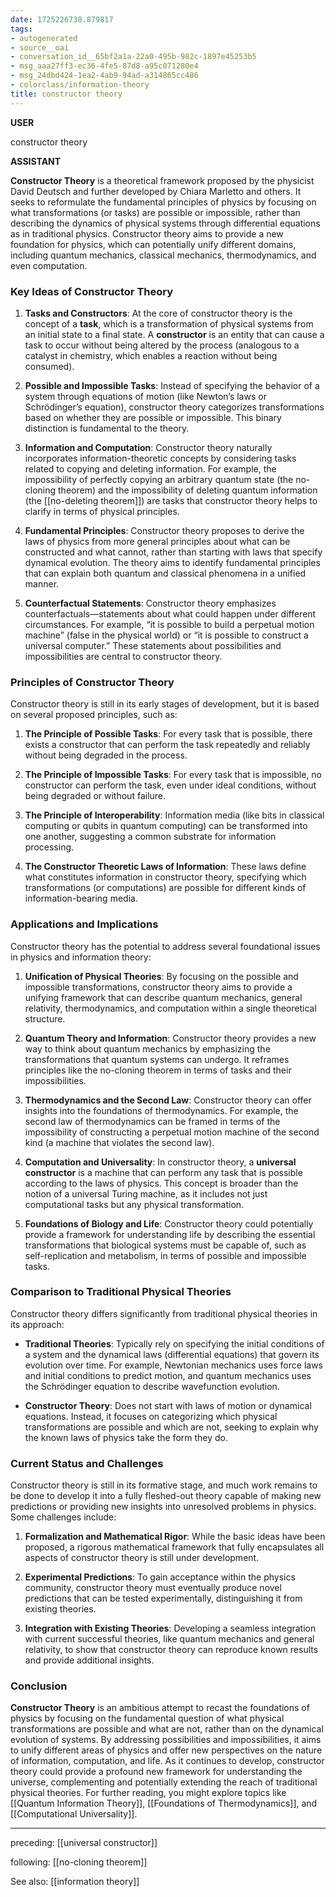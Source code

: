 ```yaml
---
date: 1725226738.879817
tags:
- autogenerated
- source__oai
- conversation_id__65bf2a1a-22a0-495b-982c-1897e45253b5
- msg_aaa27ff3-ec36-4fe5-87d8-a95c071280e4
- msg_24dbd424-1ea2-4ab9-94ad-a314865cc486
- colorclass/information-theory
title: constructor theory
---
```


**USER**

constructor theory


**ASSISTANT**

**Constructor Theory** is a theoretical framework proposed by the physicist David Deutsch and further developed by Chiara Marletto and others. It seeks to reformulate the fundamental principles of physics by focusing on what transformations (or tasks) are possible or impossible, rather than describing the dynamics of physical systems through differential equations as in traditional physics. Constructor theory aims to provide a new foundation for physics, which can potentially unify different domains, including quantum mechanics, classical mechanics, thermodynamics, and even computation.

### Key Ideas of Constructor Theory

1. **Tasks and Constructors**: At the core of constructor theory is the concept of a **task**, which is a transformation of physical systems from an initial state to a final state. A **constructor** is an entity that can cause a task to occur without being altered by the process (analogous to a catalyst in chemistry, which enables a reaction without being consumed).

2. **Possible and Impossible Tasks**: Instead of specifying the behavior of a system through equations of motion (like Newton’s laws or Schrödinger’s equation), constructor theory categorizes transformations based on whether they are possible or impossible. This binary distinction is fundamental to the theory.

3. **Information and Computation**: Constructor theory naturally incorporates information-theoretic concepts by considering tasks related to copying and deleting information. For example, the impossibility of perfectly copying an arbitrary quantum state (the no-cloning theorem) and the impossibility of deleting quantum information (the [[no-deleting theorem]]) are tasks that constructor theory helps to clarify in terms of physical principles.

4. **Fundamental Principles**: Constructor theory proposes to derive the laws of physics from more general principles about what can be constructed and what cannot, rather than starting with laws that specify dynamical evolution. The theory aims to identify fundamental principles that can explain both quantum and classical phenomena in a unified manner.

5. **Counterfactual Statements**: Constructor theory emphasizes counterfactuals—statements about what could happen under different circumstances. For example, “it is possible to build a perpetual motion machine” (false in the physical world) or “it is possible to construct a universal computer.” These statements about possibilities and impossibilities are central to constructor theory.

### Principles of Constructor Theory

Constructor theory is still in its early stages of development, but it is based on several proposed principles, such as:

1. **The Principle of Possible Tasks**: For every task that is possible, there exists a constructor that can perform the task repeatedly and reliably without being degraded in the process.

2. **The Principle of Impossible Tasks**: For every task that is impossible, no constructor can perform the task, even under ideal conditions, without being degraded or without failure.

3. **The Principle of Interoperability**: Information media (like bits in classical computing or qubits in quantum computing) can be transformed into one another, suggesting a common substrate for information processing.

4. **The Constructor Theoretic Laws of Information**: These laws define what constitutes information in constructor theory, specifying which transformations (or computations) are possible for different kinds of information-bearing media.

### Applications and Implications

Constructor theory has the potential to address several foundational issues in physics and information theory:

1. **Unification of Physical Theories**: By focusing on the possible and impossible transformations, constructor theory aims to provide a unifying framework that can describe quantum mechanics, general relativity, thermodynamics, and computation within a single theoretical structure.

2. **Quantum Theory and Information**: Constructor theory provides a new way to think about quantum mechanics by emphasizing the transformations that quantum systems can undergo. It reframes principles like the no-cloning theorem in terms of tasks and their impossibilities.

3. **Thermodynamics and the Second Law**: Constructor theory can offer insights into the foundations of thermodynamics. For example, the second law of thermodynamics can be framed in terms of the impossibility of constructing a perpetual motion machine of the second kind (a machine that violates the second law).

4. **Computation and Universality**: In constructor theory, a **universal constructor** is a machine that can perform any task that is possible according to the laws of physics. This concept is broader than the notion of a universal Turing machine, as it includes not just computational tasks but any physical transformation.

5. **Foundations of Biology and Life**: Constructor theory could potentially provide a framework for understanding life by describing the essential transformations that biological systems must be capable of, such as self-replication and metabolism, in terms of possible and impossible tasks.

### Comparison to Traditional Physical Theories

Constructor theory differs significantly from traditional physical theories in its approach:

- **Traditional Theories**: Typically rely on specifying the initial conditions of a system and the dynamical laws (differential equations) that govern its evolution over time. For example, Newtonian mechanics uses force laws and initial conditions to predict motion, and quantum mechanics uses the Schrödinger equation to describe wavefunction evolution.

- **Constructor Theory**: Does not start with laws of motion or dynamical equations. Instead, it focuses on categorizing which physical transformations are possible and which are not, seeking to explain why the known laws of physics take the form they do.

### Current Status and Challenges

Constructor theory is still in its formative stage, and much work remains to be done to develop it into a fully fleshed-out theory capable of making new predictions or providing new insights into unresolved problems in physics. Some challenges include:

1. **Formalization and Mathematical Rigor**: While the basic ideas have been proposed, a rigorous mathematical framework that fully encapsulates all aspects of constructor theory is still under development.

2. **Experimental Predictions**: To gain acceptance within the physics community, constructor theory must eventually produce novel predictions that can be tested experimentally, distinguishing it from existing theories.

3. **Integration with Existing Theories**: Developing a seamless integration with current successful theories, like quantum mechanics and general relativity, to show that constructor theory can reproduce known results and provide additional insights.

### Conclusion

**Constructor Theory** is an ambitious attempt to recast the foundations of physics by focusing on the fundamental question of what physical transformations are possible and what are not, rather than on the dynamical evolution of systems. By addressing possibilities and impossibilities, it aims to unify different areas of physics and offer new perspectives on the nature of information, computation, and life. As it continues to develop, constructor theory could provide a profound new framework for understanding the universe, complementing and potentially extending the reach of traditional physical theories. For further reading, you might explore topics like [[Quantum Information Theory]], [[Foundations of Thermodynamics]], and [[Computational Universality]].


---

preceding: [[universal constructor]]  


following: [[no-cloning theorem]]

See also: [[information theory]]